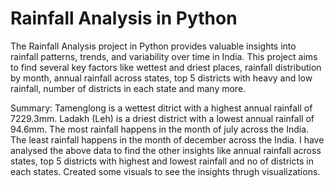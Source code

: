 # Rainfall Analysis in Python

The Rainfall Analysis project in Python provides valuable insights into rainfall patterns, trends, and variability over time in India.
This project aims to find several key factors like wettest and driest places, rainfall distribution by month, annual rainfall across states, top 5 districts with heavy and low rainfall, number of districts in each state and many more.

Summary:
Tamenglong is a wettest ditrict with a highest annual rainfall of 7229.3mm.
Ladakh (Leh) is a driest district with a lowest annual rainfall of 94.6mm.
The most rainfall happens in the month of july across the India.
The least rainfall happens in the month of december across the India.
I have analysed the above data to find the other insights like annual rainfall across states, top 5 districts with highest and lowest rainfall and no of districts in each states.
Created some visuals to see the insights thrugh visualizations.
